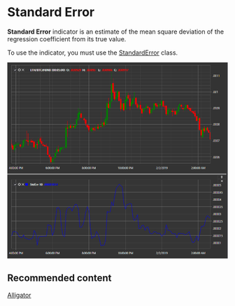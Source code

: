 # Standard Error

**Standard Error** indicator is an estimate of the mean square deviation of the regression coefficient from its true value. 

To use the indicator, you must use the [StandardError](xref:StockSharp.Algo.Indicators.StandardError) class. 

![IndicatorStandardError](../../../../images/indicatorstandarderror.png)

## Recommended content

[Alligator](alligator.md)
